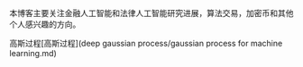本博客主要关注金融人工智能和法律人工智能研究进展，算法交易，加密币和其他个人感兴趣的方向。

高斯过程[高斯过程](deep gaussian process/gaussian process for machine learning.md)